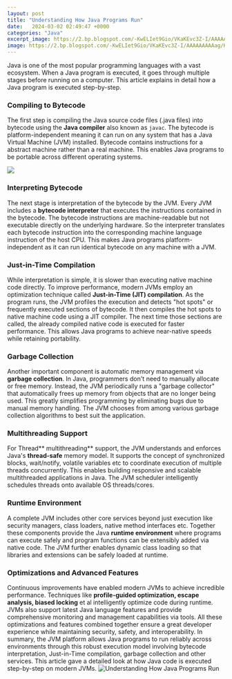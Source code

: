```yaml
---
layout: post
title: "Understanding How Java Programs Run"
date:   2024-03-02 02:49:47 +0000
categories: "Java"
excerpt_image: https://2.bp.blogspot.com/-KwELIet9Gio/VKaKEvc3Z-I/AAAAAAAAAag/Kls0WOYMyD0/s1600/Java%2Bsource%2Bfile.jpg
image: https://2.bp.blogspot.com/-KwELIet9Gio/VKaKEvc3Z-I/AAAAAAAAAag/Kls0WOYMyD0/s1600/Java%2Bsource%2Bfile.jpg
---
```


Java is one of the most popular programming languages with a vast ecosystem. When a Java program is executed, it goes through multiple stages before running on a computer. This article explains in detail how a Java program is executed step-by-step.
### Compiling to Bytecode
The first step is compiling the Java source code files (.java files) into bytecode using the **Java compiler** also known as `javac`. The bytecode is platform-independent meaning it can run on any system that has a Java Virtual Machine (JVM) installed. Bytecode contains instructions for a abstract machine rather than a real machine. This enables Java programs to be portable across different operating systems.

![](http://exploreyourskill.com/wp-content/uploads/2019/11/ProgrammingSteps-79955.png)
### Interpreting Bytecode 
The next stage is interpretation of the bytecode by the JVM. Every JVM includes a **bytecode interpreter** that executes the instructions contained in the bytecode. The bytecode instructions are machine-readable but not executable directly on the underlying hardware. So the interpreter translates each bytecode instruction into the corresponding machine language instruction of the host CPU. This makes Java programs platform-independent as it can run identical bytecode on any machine with a JVM.
### Just-in-Time Compilation 
While interpretation is simple, it is slower than executing native machine code directly. To improve performance, modern JVMs employ an optimization technique called **Just-in-Time (JIT) compilation**. As the program runs, the JVM profiles the execution and detects "hot spots" or frequently executed sections of bytecode. It then compiles the hot spots to native machine code using a JIT compiler. The next time those sections are called, the already compiled native code is executed for faster performance. This allows Java programs to achieve near-native speeds while retaining portability.
### Garbage Collection
Another important component is automatic memory management via **garbage collection**. In Java, programmers don't need to manually allocate or free memory. Instead, the JVM periodically runs a "garbage collector" that automatically frees up memory from objects that are no longer being used. This greatly simplifies programming by eliminating bugs due to manual memory handling. The JVM chooses from among various garbage collection algorithms to best suit the application.
### Multithreading Support
For Thread** multithreading** support, the JVM understands and enforces Java's **thread-safe** memory model. It supports the concept of synchronized blocks, wait/notify, volatile variables etc to coordinate execution of multiple threads concurrently. This enables building responsive and scalable multithreaded applications in Java. The JVM scheduler intelligently schedules threads onto available OS threads/cores.
### Runtime Environment 
A complete JVM includes other core services beyond just execution like security managers, class loaders, native method interfaces etc. Together these components provide the Java **runtime environment** where programs can execute safely and program functions can be extensibly added via native code. The JVM further enables dynamic class loading so that libraries and extensions can be safely loaded at runtime.
### Optimizations and Advanced Features
Continuous improvements have enabled modern JVMs to achieve incredible performance. Techniques like **profile-guided optimization, escape analysis, biased locking** et al intelligently optimize code during runtime. JVMs also support latest Java language features and provide comprehensive monitoring and management capabilities via tools. All these optimizations and features combined together ensure a great developer experience while maintaining security, safety, and interoperability.
In summary, the JVM platform allows Java programs to run reliably across environments through this robust execution model involving bytecode interpretation, Just-in-Time compilation, garbage collection and other services. This article gave a detailed look at how Java code is executed step-by-step on modern JVMs.
 ![Understanding How Java Programs Run](https://2.bp.blogspot.com/-KwELIet9Gio/VKaKEvc3Z-I/AAAAAAAAAag/Kls0WOYMyD0/s1600/Java%2Bsource%2Bfile.jpg)